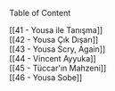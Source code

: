 ---
---  
  
Table of Content  
  
[[41 - Yousa ile Tanışma]]  
[[42 - Yousa Çık Dışarı]]  
[[43 - Yousa Scry, Again]]  
[[44 - Vincent Ayyuka]]  
[[45 - Tüccar'ın Mahzeni]]  
[[46 - Yousa Sobe]]